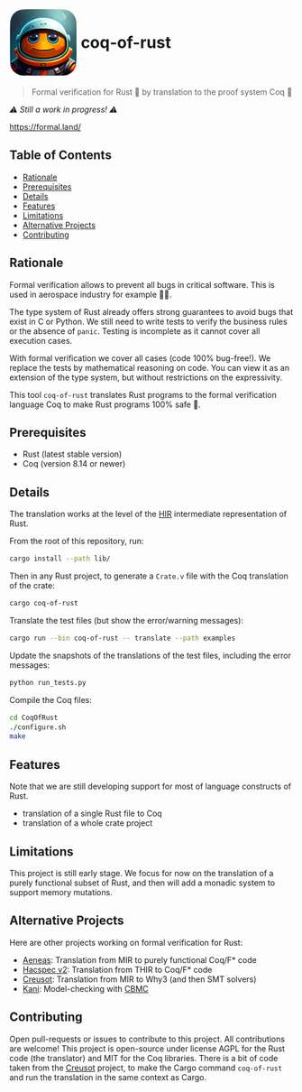 # <img src="logo.png" alt= "logo" width="120px" height="120px" style="vertical-align: middle;"> <span style="vertical-align: middle;">coq-of-rust</span>

> Formal verification for Rust 🦀 by translation to the proof system Coq 🐓

*⚠️ Still a work in progress! ⚠️*

https://formal.land/

## Table of Contents

- [Rationale](#rationale)
- [Prerequisites](#prerequisites)
- [Details](#details)
- [Features](#features)
- [Limitations](#limitations)
- [Alternative Projects](#alternative-projects)
- [Contributing](#contributing)

## Rationale
Formal verification allows to prevent all bugs in critical software. This is used in aerospace industry for example 🧑‍🚀.

The type system of Rust already offers strong guarantees to avoid bugs that exist in C or Python. We still need to write tests to verify the business rules or the absence of `panic`. Testing is incomplete as it cannot cover all execution cases.

With formal verification we cover all cases (code 100% bug-free!). We replace the tests by mathematical reasoning on code. You can view it as an extension of the type system, but without restrictions on the expressivity.

This tool `coq-of-rust` translates Rust programs to the formal verification language Coq to make Rust programs 100% safe 🌙.

## Prerequisites

- Rust (latest stable version)
- Coq (version 8.14 or newer)

## Details
The translation works at the level of the [HIR](https://rustc-dev-guide.rust-lang.org/hir.html) intermediate representation of Rust.

From the root of this repository, run:

```sh
cargo install --path lib/
```

Then in any Rust project, to generate a `Crate.v` file with the Coq translation of the crate:

```sh
cargo coq-of-rust
```

Translate the test files (but show the error/warning messages):

```sh
cargo run --bin coq-of-rust -- translate --path examples
```

Update the snapshots of the translations of the test files, including the error messages:

```sh
python run_tests.py
```

Compile the Coq files:

```sh
cd CoqOfRust
./configure.sh
make
```

## Features
Note that we are still developing support for most of language constructs of Rust.

- translation of a single Rust file to Coq
- translation of a whole crate project

## Limitations
This project is still early stage. We focus for now on the translation of a purely functional subset of Rust, and then will add a monadic system to support memory mutations.

## Alternative Projects

Here are other projects working on formal verification for Rust:

- [Aeneas](https://github.com/AeneasVerif/aeneas): Translation from MIR to purely functional Coq/F* code
- [Hacspec v2](https://github.com/hacspec/hacspec-v2): Translation from THIR to Coq/F* code
- [Creusot](https://github.com/xldenis/creusot): Translation from MIR to Why3 (and then SMT solvers)
- [Kani](https://github.com/model-checking/kani): Model-checking with [CBMC](https://github.com/diffblue/cbmc)

## Contributing
Open pull-requests or issues to contribute to this project. All contributions are welcome! This project is open-source under license AGPL for the Rust code (the translator) and MIT for the Coq libraries. There is a bit of code taken from the [Creusot](https://github.com/xldenis/creusot) project, to make the Cargo command `coq-of-rust` and run the translation in the same context as Cargo.
